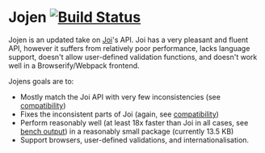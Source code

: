# Jojen [![Build Status](https://travis-ci.org/WatchBeam/jojen.svg?branch=master)](https://travis-ci.org/WatchBeam/jojen)

Jojen is an updated take on [Joi](https://github.com/hapijs/joi)'s API. Joi has a very pleasant and fluent API, however it suffers from relatively poor performance, lacks language support, doesn't allow user-defined validation functions, and doesn't work well in a Browserify/Webpack frontend.

Jojens goals are to:
 - Mostly match the Joi API with very few inconsistencies (see [compatibility](https://github.com/WatchBeam/jojen/blob/master/compatibility.md))
 - Fixes the inconsistent parts of Joi (again, see [compatibility](https://github.com/WatchBeam/jojen/blob/master/compatibility.md))
 - Perform reasonably well (at least 18x faster than Joi in all cases, see [bench output](https://github.com/WatchBeam/jojen/blob/master/bench.txt)) in a reasonably small package (currently 13.5 KB)
 - Support browsers, user-defined validations, and internationalisation.
